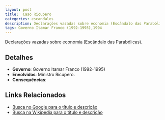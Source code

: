 ```yaml
---
layout: post
title:  Caso Ricupero
categories: escandalos
description: Declarações vazadas sobre economia (Escândalo das Parabólicas).
tags: Governo Itamar Franco (1992-1995),1994
---
```


Declarações vazadas sobre economia (Escândalo das Parabólicas).

## Detalhes
- **Governo**: Governo Itamar Franco (1992-1995)
- **Envolvidos**: Ministro Ricupero.
- **Consequências**: 

## Links Relacionados
- [Busca no Google para o título e descrição](https://www.google.com/search?q=Caso%20Ricupero%20Declara%C3%A7%C3%B5es%20vazadas%20sobre%20economia%20%28Esc%C3%A2ndalo%20das%20Parab%C3%B3licas%29.%20Governo%20Itamar%20Franco%20%281992-1995%29)
- [Busca na Wikipedia para o título e descrição](https://en.wikipedia.org/w/index.php?search=Caso%20Ricupero%20Declara%C3%A7%C3%B5es%20vazadas%20sobre%20economia%20%28Esc%C3%A2ndalo%20das%20Parab%C3%B3licas%29.%20Governo%20Itamar%20Franco%20%281992-1995%29)
